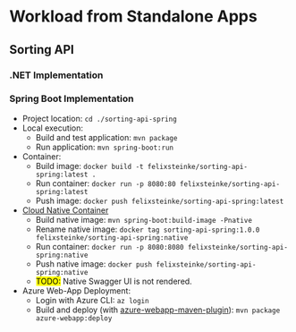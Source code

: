 # Workload from Standalone Apps

## Sorting API

### .NET Implementation

### Spring Boot Implementation

* Project location: `cd ./sorting-api-spring`
* Local execution:
    * Build and test application: `mvn package`
    * Run application: `mvn spring-boot:run`
* Container:
    * Build image: `docker build -t felixsteinke/sorting-api-spring:latest .`
    * Run container: `docker run -p 8080:80 felixsteinke/sorting-api-spring:latest`
    * Push image: `docker push felixsteinke/sorting-api-spring:latest`
* [Cloud Native Container](https://docs.spring.io/spring-boot/docs/3.0.5/reference/html/native-image.html#native-image)
    * Build native image: `mvn spring-boot:build-image -Pnative`
    * Rename native image: `docker tag sorting-api-spring:1.0.0 felixsteinke/sorting-api-spring:native`
    * Run container: `docker run -p 8080:8080 felixsteinke/sorting-api-spring:native`
    * Push native image: `docker push felixsteinke/sorting-api-spring:native`
    * <mark>TODO:</mark> Native Swagger UI is not rendered.
* Azure Web-App Deployment:
    * Login with Azure CLI: `az login`
    * Build and deploy (with [azure-webapp-maven-plugin](sorting-api-spring/pom.xml)): `mvn package azure-webapp:deploy`

